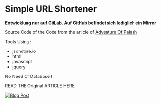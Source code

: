 # Simple URL Shortener

**Entwicklung nur auf [GitLab](https://gitlab.com/ToolboxBodensee/webseite/simpleurlshortener). Auf GitHub befindet sich lediglich ein Mirror**

Source Code of the Code from the article of [Adventure Of Palash](https://palash.tk)

Tools Using : 

- jsonstore.io
- html
- javascript
- jquery

No Need Of Database !

READ THE Original ARTICLE HERE

[![Blog Post](https://palash.tk/assets/images/build_url_shortener.png)](https://palash.tk/Build-URL-Shortener-With-HTML-JS)

